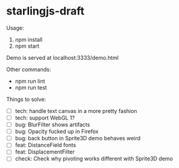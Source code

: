 # starlingjs-draft

Usage: 

1. npm install
2. npm start

Demo is served at localhost:3333/demo.html

Other commands:

- npm run lint
- npm run test

Things to solve:

- [ ] tech: handle text canvas in a more pretty fashion
- [ ] tech: support WebGL 1?
- [ ] bug: BlurFilter shows artifacts
- [ ] bug: Opacity fucked up in Firefox
- [ ] bug: back button in Sprite3D demo behaves weird
- [ ] feat: DistanceField fonts
- [ ] feat: DisplacementFilter
- [ ] check: Check why pivoting works different with Sprite3D demo
